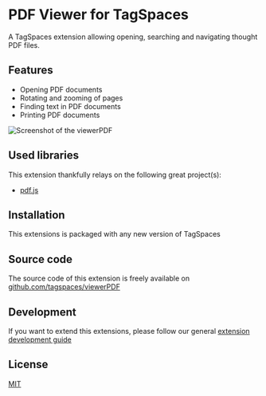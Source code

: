 # PDF Viewer for TagSpaces

A TagSpaces extension allowing opening, searching and navigating thought PDF files.

## Features

* Opening PDF documents
* Rotating and zooming of pages
* Finding text in PDF documents
* Printing PDF documents

![Screenshot of the viewerPDF](https://docs.tagspaces.org/media/extensions/viewer-pdf-lead.png)

## Used libraries
This extension thankfully relays on the following great project(s):

* [pdf.js](https://mozilla.github.io/pdf.js/)

## Installation

This extensions is packaged with any new version of TagSpaces

## Source code

The source code of this extension is freely available on [github.com/tagspaces/viewerPDF](https://github.com/tagspaces/viewerPDF/)

## Development

If you want to extend this extensions, please follow our general [extension development guide](https://docs.tagspaces.org/dev/extension-development-guide)

## License

[MIT](https://github.com/tagspaces/viewerPDF/blob/master/LICENSE.txt)
